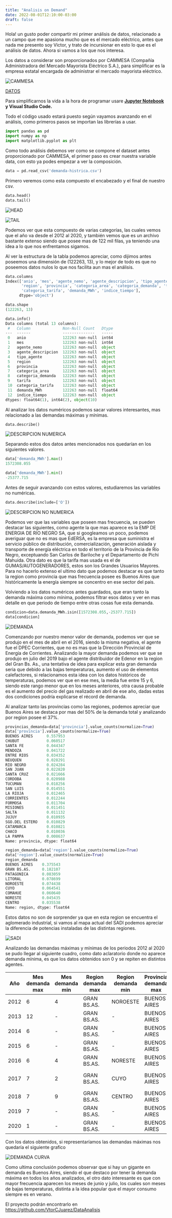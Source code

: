 ```yaml
---
title: "Analisis on Demand"
date: 2022-08-01T12:10:00-03:00
draft: false
---
```

Hola! un gusto poder compartir mi primer análisis de datos, relacionado a un campo que me apasiona mucho que es el mercado eléctrico, antes que nada me presento soy Victor, y trato de incursionar en esto lo que es el análisis de datos. Ahora si vamos a los que nos interesa.

Los datos a considerar son proporcionados por CAMMESA (Compañía Administradora del Mercado Mayorista Eléctrico S.A.), para simplificar es la empresa estatal encargada de administrar el mercado mayorista eléctrico.

![CAMMESA](https://s3.us-west-2.amazonaws.com/secure.notion-static.com/6bcf5f6b-9fc8-499a-8f9a-5743871b9dd7/Untitled.png?X-Amz-Algorithm=AWS4-HMAC-SHA256&X-Amz-Content-Sha256=UNSIGNED-PAYLOAD&X-Amz-Credential=AKIAT73L2G45EIPT3X45%2F20220801%2Fus-west-2%2Fs3%2Faws4_request&X-Amz-Date=20220801T152459Z&X-Amz-Expires=86400&X-Amz-Signature=6e5971d988084342a88936621ff29b3a61e5e6afef18f974d949d3fce3265b39&X-Amz-SignedHeaders=host&response-content-disposition=filename%20%3D%22Untitled.png%22&x-id=GetObject)

[DATOS](http://datos.energia.gob.ar/dataset/publicaciones-cammesa/archivo/30e1c42d-44a7-428f-a55a-12c81dc14186)

Para simplificarnos la vida a la hora de programar usare **[Jupyter Notebook](https://jupyter.org/) y Visual Studio Code.** 

Todo el código usado estará puesto según vayamos avanzando en el análisis, como primeros pasos se importan las librerías a usar.

```python
import pandas as pd
import numpy as np
import matplotlib.pyplot as plt
```

Como todo análisis debemos ver como se compone el dataset antes proporcionado por CAMMESA, el primer paso es crear nuestra variable data, con esto ya podes empezar a ver la composición.

```python
data = pd.read_csv('demanda-histrica.csv')
```

Primero veremos como esta compuesto el encabezado y el final de nuestro csv.

```python
data.head()
data.tail()
```

![HEAD](https://s3.us-west-2.amazonaws.com/secure.notion-static.com/3aff723f-e192-4774-9210-b5a861ffba6a/Untitled.png?X-Amz-Algorithm=AWS4-HMAC-SHA256&X-Amz-Content-Sha256=UNSIGNED-PAYLOAD&X-Amz-Credential=AKIAT73L2G45EIPT3X45%2F20220801%2Fus-west-2%2Fs3%2Faws4_request&X-Amz-Date=20220801T152519Z&X-Amz-Expires=86400&X-Amz-Signature=7bd023ed2a5eb66f959f9cce5509e29aeddcf7ab6c10f917c0fba8f68a3dec3b&X-Amz-SignedHeaders=host&response-content-disposition=filename%20%3D%22Untitled.png%22&x-id=GetObject)

![TAIL](https://s3.us-west-2.amazonaws.com/secure.notion-static.com/633dd984-989f-4be8-90a6-cd4d81850f87/Untitled.png?X-Amz-Algorithm=AWS4-HMAC-SHA256&X-Amz-Content-Sha256=UNSIGNED-PAYLOAD&X-Amz-Credential=AKIAT73L2G45EIPT3X45%2F20220801%2Fus-west-2%2Fs3%2Faws4_request&X-Amz-Date=20220801T152523Z&X-Amz-Expires=86400&X-Amz-Signature=3aad13e9b05a31ca4dbc55d3197862707ad3838197bec981f2d4763c8016bc0b&X-Amz-SignedHeaders=host&response-content-disposition=filename%20%3D%22Untitled.png%22&x-id=GetObject)

Podemos ver que esta compuesto de varias categorías, las cuales vemos que el año va desde el 2012 al 2020, y también vemos que es un archivo bastante extenso siendo que posee mas de 122 mil filas, ya teniendo una idea a lo que nos enfrentamos sigamos.

Al ver la estructura de la tabla podemos apreciar, como dijimos antes poseemos una dimensión de (122263, 13), y lo mejor de todo es que no poseemos datos nulos lo que nos facilita aun mas el análisis.

```python
data.columns
Index(['anio', 'mes', 'agente_nemo', 'agente_descripcion', 'tipo_agente',
       'region', 'provincia', 'categoria_area', 'categoria_demanda', 'tarifa',
       'categoria_tarifa', 'demanda_MWh', 'indice_tiempo'],
      dtype='object')

data.shape
(122263, 13)

data.info()
Data columns (total 13 columns):
 #   Column              Non-Null Count   Dtype  
---  ------              --------------   -----  
 0   anio                122263 non-null  int64  
 1   mes                 122263 non-null  int64  
 2   agente_nemo         122263 non-null  object 
 3   agente_descripcion  122263 non-null  object 
 4   tipo_agente         122263 non-null  object 
 5   region              122263 non-null  object 
 6   provincia           122263 non-null  object 
 7   categoria_area      122263 non-null  object 
 8   categoria_demanda   122263 non-null  object 
 9   tarifa              122263 non-null  object 
 10  categoria_tarifa    122263 non-null  object 
 11  demanda_MWh         122263 non-null  float64
 12  indice_tiempo       122263 non-null  object 
dtypes: float64(1), int64(2), object(10)
```

Al analizar los datos numéricos podemos sacar valores interesantes, mas relacionado a las demandas máximas y mínimas.

```python
data.describe()
```

![DESCRIPCION NUMERICA](https://s3.us-west-2.amazonaws.com/secure.notion-static.com/85b06971-fa71-44f7-b000-5212dde142d1/Untitled.png?X-Amz-Algorithm=AWS4-HMAC-SHA256&X-Amz-Content-Sha256=UNSIGNED-PAYLOAD&X-Amz-Credential=AKIAT73L2G45EIPT3X45%2F20220801%2Fus-west-2%2Fs3%2Faws4_request&X-Amz-Date=20220801T152620Z&X-Amz-Expires=86400&X-Amz-Signature=35456dd57da6616fab4763074dd3fa277537d270b5c75bc0fe0687ef732ad6bc&X-Amz-SignedHeaders=host&response-content-disposition=filename%20%3D%22Untitled.png%22&x-id=GetObject)

Separando estos dos datos antes mencionados nos quedarían en los siguientes valores.

```python
data['demanda_MWh'].max()
1572308.055

data['demanda_MWh'].min()
-25377.715
```

Antes de seguir avanzando con estos valores, estudiaremos las variables no numéricas.

```python
data.describe(include=['O'])
```

![DESCRIPCION NO NUMERICA](https://s3.us-west-2.amazonaws.com/secure.notion-static.com/7c60c881-1c66-4281-9fe0-9e8904e44231/Untitled.png?X-Amz-Algorithm=AWS4-HMAC-SHA256&X-Amz-Content-Sha256=UNSIGNED-PAYLOAD&X-Amz-Credential=AKIAT73L2G45EIPT3X45%2F20220801%2Fus-west-2%2Fs3%2Faws4_request&X-Amz-Date=20220801T152647Z&X-Amz-Expires=86400&X-Amz-Signature=efdccc04d862bb70d96496aea5dba91d8d34eb037e636ae6929242951f80ba10&X-Amz-SignedHeaders=host&response-content-disposition=filename%20%3D%22Untitled.png%22&x-id=GetObject)

Podemos ver que las variables que poseen mas frecuencia, se pueden destacar las siguientes, como agente la que mas aparece es la EMP DE ENERGIA DE RIO NEGRO SA, que si googleamos un poco, podemos averiguar que no es mas que EdERSA, es la empresa que suministra el servicio público de distribución, comercialización, generación aislada y transporte de energía eléctrica en todo el territorio de la Provincia de Río Negro, exceptuando San Carlos de Bariloche y el Departamento de Pichi Mahuida. Otra dato es que la tarifa mas usada es el de GUMAS/AUTOGENERADORES, estos son los Grandes Usuarios Mayores. Para no hacerlo extenso el ultimo dato que podemos destacar es que tanto la region como provincia que mas frecuencia posee es Buenos Aires que históricamente la energía siempre se concentro en ese sector del pais.

Volviendo a los datos numéricos antes guardados, que eran tanto la demanda máxima como mínima, podemos filtrar esos datos y ver en mas detalle en que periodo de tiempo entre otras cosas fue esta demanda. 

```python
condicion=data.demanda_MWh.isin([1572308.055,-25377.715])
data[condicion]
```

![DEMANDA](https://s3.us-west-2.amazonaws.com/secure.notion-static.com/1a576977-5015-4f20-b622-a35ae75ed68a/Untitled.png?X-Amz-Algorithm=AWS4-HMAC-SHA256&X-Amz-Content-Sha256=UNSIGNED-PAYLOAD&X-Amz-Credential=AKIAT73L2G45EIPT3X45%2F20220801%2Fus-west-2%2Fs3%2Faws4_request&X-Amz-Date=20220801T152743Z&X-Amz-Expires=86400&X-Amz-Signature=918da7c490da303c2d32978b2ab4fb003e1e86a6059e50f38cea8256aab552b0&X-Amz-SignedHeaders=host&response-content-disposition=filename%20%3D%22Untitled.png%22&x-id=GetObject)

Comenzando por nuestro menor valor de demanda, podemos ver que se produjo en el mes de abril en el 2016, siendo la misma negativa, el agente fue el DPEC Corrientes, que no es mas que la Dirección Provincial de Energía de Corrientes. Analizando la mayor demanda podemos ver que se produjo en julio del 2019 bajo el agente distribuidor de Edenor en la region del Gran Bs. As., una tentativa de idea para explicar esta gran demanda seria que debido a las bajas temperaturas, aumento el uso de elementos calefactores, si relacionamos esta idea con los datos históricos de temperaturas, podemos ver que en ese mes, la media fue entre 15 y 6, siendo este rango menor que en los meses anteriores, otra causa probable es el aumento del precio del gas realizado en abril de ese año, dadas estas dos condiciones podría explicarse el récord de demanda. 

Al analizar tanto las provincias como las regiones, podemos apreciar que Buenos Aires se destaca por mas del 50% de la demanda total y analizando por region posee el 37%. 

```python
provincias_demanda=data['provincia'].value_counts(normalize=True)
data['provincia'].value_counts(normalize=True)
BUENOS AIRES      0.557953
CHUBUT            0.060517
SANTA FE          0.044347
MENDOZA           0.041722
ENTRE RIOS        0.034352
NEUQUEN           0.028291
RIO NEGRO         0.024284
SAN JUAN          0.022820
SANTA CRUZ        0.021666
CORDOBA           0.020988
TUCUMAN           0.018256
SAN LUIS          0.014551
LA RIOJA          0.012465
CORRIENTES        0.012244
FORMOSA           0.011704
MISIONES          0.011451
SALTA             0.011132
JUJUY             0.010935
SGO.DEL ESTERO    0.010829
CATAMARCA         0.010821
CHACO             0.010036
LA PAMPA          0.008637
Name: provincia, dtype: float64

region_demanda=data['region'].value_counts(normalize=True)
data['region'].value_counts(normalize=True)
region_demanda
BUENOS AIRES    0.375543
GRAN BS.AS.     0.182107
PATAGONICA      0.083059
LITORAL         0.078699
NOROESTE        0.074438
CUYO            0.064541
COMAHUE         0.060640
NORESTE         0.045435
CENTRO          0.035538
Name: region, dtype: float64
```

Estos datos no son de sorprender ya que en esta region se encuentra el aglomerado industrial, si vamos al mapa actual del SADI podemos apreciar la diferencia de potencias instaladas de las distintas regiones. 

![SADI](https://s3.us-west-2.amazonaws.com/secure.notion-static.com/2becf760-1553-4409-b642-a214bf474d2e/Untitled.png?X-Amz-Algorithm=AWS4-HMAC-SHA256&X-Amz-Content-Sha256=UNSIGNED-PAYLOAD&X-Amz-Credential=AKIAT73L2G45EIPT3X45%2F20220801%2Fus-west-2%2Fs3%2Faws4_request&X-Amz-Date=20220801T152755Z&X-Amz-Expires=86400&X-Amz-Signature=bc6fea8c2aef8e99bda68f8ece967ed619bcb9594aeb3d68036c58982512136a&X-Amz-SignedHeaders=host&response-content-disposition=filename%20%3D%22Untitled.png%22&x-id=GetObject)

Analizando las demandas máximas y mínimas de los periodos 2012 al 2020 se pudo llegar al siguiente cuadro, como dato aclaratorio donde no aparece demanda mínima, es que los datos obtenidos son 0 y se repiten en distintos agentes. 

| Año | Mes demanda max | Mes demanda min | Region demanda max | Region demanda min | Provincia demanda max | Provincia demanda min | Agente demanda max | Agente demanda min | Demanda Max MWh | Demanda Min MWh |
| --- | --- | --- | --- | --- | --- | --- | --- | --- | --- | --- |
| 2012 | 6 | 4 | GRAN BS.AS. | NOROESTE | BUENOS AIRES | SALTA | EDENOR DISTRIBUIDOR | EMP.DIST.ENERGIA DE SALTA | 844351.215 | -363.831 |
| 2013 | 12 | - | GRAN BS.AS. | - | BUENOS AIRES | - | EDENOR DISTRIBUIDOR | - | 983326.506 | - |
| 2014 | 6 | - | GRAN BS.AS. | - | BUENOS AIRES | - | EDENOR DISTRIBUIDOR | - | 949827.703 | - |
| 2015 | 6 | - | GRAN BS.AS. | - | BUENOS AIRES | - | EDENOR DISTRIBUIDOR | - | 1006740.649 | - |
| 2016 | 6 | 4 | GRAN BS.AS. | NORESTE | BUENOS AIRES | CORRIENTES | EDENOR DISTRIBUIDOR | DPE CORRIENTES | 1028096.078 | -25377.715 |
| 2017 | 7 | 2 | GRAN BS.AS. | CUYO | BUENOS AIRES | SAN JUAN | EDENOR DISTRIBUIDOR | ENERGIA SAN JUAN SA EX-EDESSA | 780499.483 | -6554.332 |
| 2018 | 7 | 9 | GRAN BS.AS. | CENTRO | BUENOS AIRES | SAN LUIS | EDENOR DISTRIBUIDOR | EDESAL DISTRIBUIDOR | 1046149.598 | -989.002 |
| 2019 | 7 | - | GRAN BS.AS. | - | BUENOS AIRES | - | EDENOR DISTRIBUIDOR | - | 1572308.055 | - |
| 2020 | 1 | - | GRAN BS.AS. | - | BUENOS AIRES | - | EDENOR DISTRIBUIDOR | - | 1200124.891 | - |

Con los datos obtenidos, si representaríamos las demandas máximas nos quedaría el siguiente grafico

![DEMANDA CURVA](https://s3.us-west-2.amazonaws.com/secure.notion-static.com/77f459f8-cb5d-4220-89c6-379e1ffa317e/Untitled.png?X-Amz-Algorithm=AWS4-HMAC-SHA256&X-Amz-Content-Sha256=UNSIGNED-PAYLOAD&X-Amz-Credential=AKIAT73L2G45EIPT3X45%2F20220801%2Fus-west-2%2Fs3%2Faws4_request&X-Amz-Date=20220801T152758Z&X-Amz-Expires=86400&X-Amz-Signature=2ff8a00f6f4c1e2cee8a45e507383d0a7c656f5fc1bf99579bb339a5dec5692c&X-Amz-SignedHeaders=host&response-content-disposition=filename%20%3D%22Untitled.png%22&x-id=GetObject)

Como ultima conclusión podemos observar que si hay un gigante en demanda es Buenos Aires, siendo el que destaco por tener la demanda máxima en todos los años analizados, el otro dato interesante es que con mayor frecuencia aparecen los meses de junio y julio, los cuales son meses de bajas temperaturas, distinta a la idea popular que el mayor consumo siempre es en verano.

El proyecto podrán encontrarlo en https://github.com/VtorCJuarez/DataAnalisis
